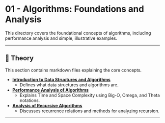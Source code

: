 # 01 - Algorithms: Foundations and Analysis

This directory covers the foundational concepts of algorithms, including performance analysis and simple, illustrative examples.

---

## 📝 Theory

This section contains markdown files explaining the core concepts.

* **[Introduction to Data Structures and Algorithms](./Theory/01_Intro_to_DS_and_Algos.md)**
    * Defines what data structures and algorithms are.
* **[Performance Analysis of Algorithms](./Theory/02_Performance_Analysis.md)**
    * Explains Time and Space Complexity using Big-O, Omega, and Theta notations.
* **[Analysis of Recursive Algorithms](./Theory/03_Recursive_Analysis.md)**
    * Discusses recurrence relations and methods for analyzing recursion.

---

